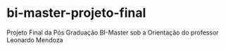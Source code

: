 # bi-master-projeto-final
Projeto Final da Pós Graduação BI-Master sob a Orientação do professor Leonardo Mendoza
